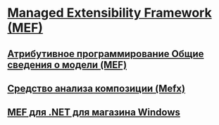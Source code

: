 # [Managed Extensibility Framework (MEF)](index.md)
## [Атрибутивное программирование Общие сведения о модели (MEF)](attributed-programming-model-overview-mef.md)
## [Средство анализа композиции (Mefx)](composition-analysis-tool-mefx.md)
## [MEF для .NET для магазина Windows](mef-for-net-for-windows-store-apps.md)
